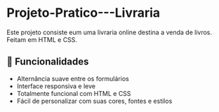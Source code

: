 # Projeto-Pratico---Livraria

Este projeto consiste eum uma livraria online destina a venda de livros. Feitam em HTML e CSS.

## 🧩 Funcionalidades

- Alternância suave entre os formulários
- Interface responsiva e leve
- Totalmente funcional com HTML e CSS
- Fácil de personalizar com suas cores, fontes e estilos

